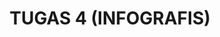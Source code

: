 ---
title: TUGAS 4 (INFOGRAFIS)
permalink: /mtk/tugas4/
redirect_to: https://drive.google.com/file/d/1HLRJmozql6aNZOrGAJIseIpQ2C8OJCAv/view?usp=drivesdk
visible: 0
#published: false
---